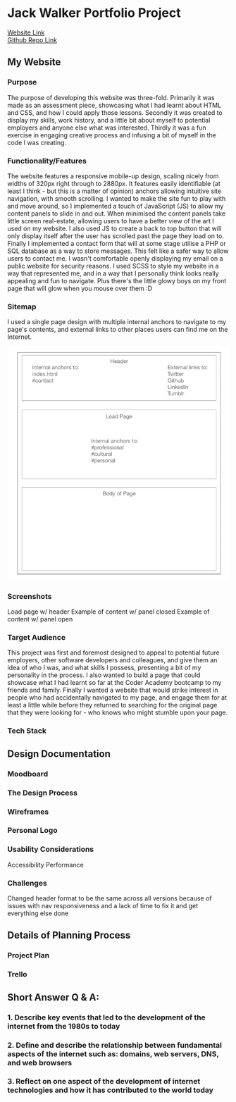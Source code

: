 # Jack Walker Portfolio Project 

[Website Link](https://jackdwalker.github.io/Portfolio/src/)   
[Github Repo Link](https://github.com/jackdwalker/Portfolio) 

## My Website 

### Purpose
The purpose of developing this website was three-fold. Primarily it was made as an assessment piece, showcasing what I had learnt about HTML and CSS, and how I could apply those lessons. Secondly it was created to display my skills, work history, and a little bit about myself to potential employers and anyone else what was interested. Thirdly it was a fun exercise in engaging creative process and infusing a bit of myself in the code I was creating.

### Functionality/Features
The website features a responsive mobile-up design, scaling nicely from widths of 320px right through to 2880px. It features easily identifiable (at least I think - but this is a matter of opinion) anchors allowing intuitive site navigation, with smooth scrolling. I wanted to make the site fun to play with and move around, so I implemented a touch of JavaScript (JS) to allow my content panels to slide in and out. When minimised the content panels take little screen real-estate, allowing users to have a better view of the art I used on my website. I also used JS to create a back to top button that will only display itself after the user has scrolled past the page they load on to. Finally I implemented a contact form that will at some stage utilise a PHP or SQL database as a way to store messages. This felt like a safer way to allow users to contact me. I wasn't comfortable openly displaying my email on a public website for security reasons.    I used SCSS to style my website in a way that represented me, and in a way that I personally think looks really appealing and fun to navigate. Plus there's the little glowy boys on my front page that will glow when you mouse over them :D

### Sitemap
I used a single page design with multiple internal anchors to navigate to my page's contents, and external links to other places users can find me on the Internet.

![picture](docs/Sitemap.png)

### Screenshots
Load page w/ header
Example of content w/ panel closed
Example of content w/ panel open

### Target Audience
This project was first and foremost designed to appeal to potential future employers, other software developers and colleagues, and give them an idea of who I was, and what skills I possess, presenting a bit of my personality in the process. I also wanted to build a page that could showcase what I had learnt so far at the Coder Academy bootcamp to my friends and family. Finally I wanted a website that would strike interest in people who had accidentally navigated to my page, and engage them for at least a little while before they returned to searching for the original page that they were looking for - who knows who might stumble upon your page.

### Tech Stack


## Design Documentation

### Moodboard

### The Design Process

### Wireframes

### Personal Logo

### Usability Considerations
Accessibility
Performance

### Challenges
Changed header format to be the same across all versions because of issues with nav responsiveness and a lack of time to fix it and get everything else done


## Details of Planning Process

### Project Plan

### Trello


## Short Answer Q & A:

### 1. Describe key events that led to the development of the internet from the 1980s to today
### 2. Define and describe the relationship between fundamental aspects of the internet such as: domains, web servers, DNS, and web browsers
### 3. Reflect on one aspect of the development of internet technologies and how it has contributed to the world today